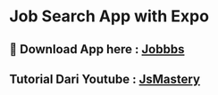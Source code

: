 # Job Search App with Expo

## 🚀 Download App here : [Jobbbs](https://expo.dev/artifacts/eas/8QwBE5MAXrQUaSUGdK63bx.apk)

## Tutorial Dari Youtube : [JsMastery](https://youtu.be/mJ3bGvy0WAY)

